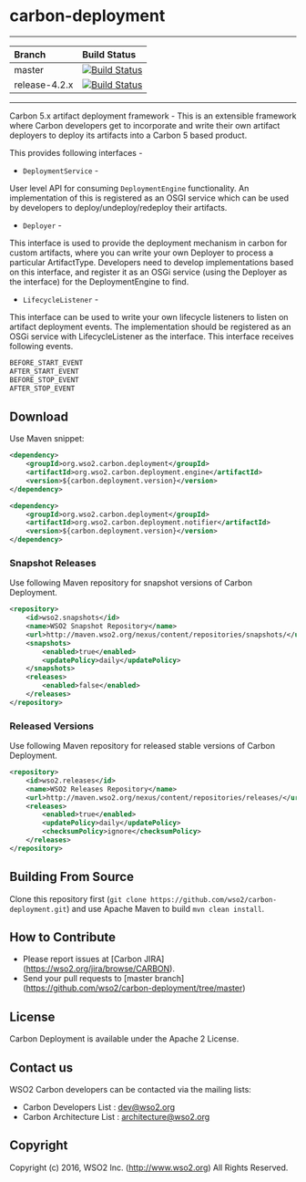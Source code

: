 # carbon-deployment

---

|  Branch | Build Status |
| :------------ |:-------------
| master      | [![Build Status](https://wso2.org/jenkins/job/carbon-deployment/badge/icon)](https://wso2.org/jenkins/job/carbon-deployment) |
| release-4.2.x | [![Build Status](https://wso2.org/jenkins/job/carbon-deployment_release-4.2.x/badge/icon)](https://wso2.org/jenkins/job/carbon-deployment_release-4.2.x/) |


---
Carbon 5.x artifact deployment framework - This is an extensible framework where Carbon developers get to incorporate and write their own artifact deployers to deploy its artifacts into a Carbon 5 based product.

This provides following interfaces -
* `DeploymentService` -

User level API for consuming `DeploymentEngine` functionality. An implementation of this is registered as an OSGI service which can be used by developers to deploy/undeploy/redeploy their artifacts.

* `Deployer` -

This interface is used to provide the deployment mechanism in carbon for custom artifacts, where you can write your own Deployer to process a particular ArtifactType. Developers need to develop implementations based on this interface, and register it as an OSGi service (using the Deployer as the interface) for the DeploymentEngine to find.

* `LifecycleListener` -

This interface can be used to write your own lifecycle listeners to listen on artifact deployment events. The implementation should be registered as an OSGi service with LifecycleListener as the interface. This interface receives following events.

```bash
BEFORE_START_EVENT
AFTER_START_EVENT
BEFORE_STOP_EVENT
AFTER_STOP_EVENT
```

## Download

Use Maven snippet:
````xml
<dependency>
    <groupId>org.wso2.carbon.deployment</groupId>
    <artifactId>org.wso2.carbon.deployment.engine</artifactId>
    <version>${carbon.deployment.version}</version>
</dependency>

<dependency>
    <groupId>org.wso2.carbon.deployment</groupId>
    <artifactId>org.wso2.carbon.deployment.notifier</artifactId>
    <version>${carbon.deployment.version}</version>
</dependency>
````

### Snapshot Releases

Use following Maven repository for snapshot versions of Carbon Deployment.

````xml
<repository>
    <id>wso2.snapshots</id>
    <name>WSO2 Snapshot Repository</name>
    <url>http://maven.wso2.org/nexus/content/repositories/snapshots/</url>
    <snapshots>
        <enabled>true</enabled>
        <updatePolicy>daily</updatePolicy>
    </snapshots>
    <releases>
        <enabled>false</enabled>
    </releases>
</repository>
````

### Released Versions

Use following Maven repository for released stable versions of Carbon Deployment.

````xml
<repository>
    <id>wso2.releases</id>
    <name>WSO2 Releases Repository</name>
    <url>http://maven.wso2.org/nexus/content/repositories/releases/</url>
    <releases>
        <enabled>true</enabled>
        <updatePolicy>daily</updatePolicy>
        <checksumPolicy>ignore</checksumPolicy>
    </releases>
</repository>
````
## Building From Source

Clone this repository first (`git clone https://github.com/wso2/carbon-deployment.git`) and use Apache Maven to build `mvn clean install`.


## How to Contribute
* Please report issues at [Carbon JIRA] (https://wso2.org/jira/browse/CARBON).
* Send your pull requests to [master branch] (https://github.com/wso2/carbon-deployment/tree/master) 

## License

Carbon Deployment is available under the Apache 2 License.

## Contact us
WSO2 Carbon developers can be contacted via the mailing lists:

* Carbon Developers List : dev@wso2.org
* Carbon Architecture List : architecture@wso2.org

## Copyright

Copyright (c) 2016, WSO2 Inc. (http://www.wso2.org) All Rights Reserved.
